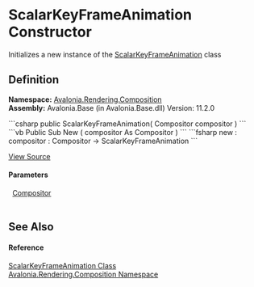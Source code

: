 # ScalarKeyFrameAnimation Constructor


Initializes a new instance of the <a href="T_Avalonia_Rendering_Composition_ScalarKeyFrameAnimation">ScalarKeyFrameAnimation</a> class



## Definition
**Namespace:** <a href="N_Avalonia_Rendering_Composition">Avalonia.Rendering.Composition</a>  
**Assembly:** Avalonia.Base (in Avalonia.Base.dll) Version: 11.2.0

<Tabs groupId="api-code-preview">
<TabItem value="csharp" label="C#">
```csharp
public ScalarKeyFrameAnimation(
	Compositor compositor
)
```
</TabItem>
<TabItem value="vb" label="VB">
```vb
Public Sub New ( 
	compositor As Compositor
)
```
</TabItem>
<TabItem value="fsharp" label="F#">
```fsharp
new : 
        compositor : Compositor -> ScalarKeyFrameAnimation
```
</TabItem>
</Tabs>



<a href="https://github.com/AvaloniaUI/Avalonia/tree/master/src/Avalonia.Base/obj/GeneratedFiles/DevGenerators/Avalonia.SourceGenerator.CompositionGenerator.CompositionRoslynGenerator/CompositionAnimations.cs#L24" title="View the source code">View Source</a>



#### Parameters
<dl><dt>  <a href="T_Avalonia_Rendering_Composition_Compositor">Compositor</a></dt><dd> </dd></dl>

## See Also


#### Reference
<a href="T_Avalonia_Rendering_Composition_ScalarKeyFrameAnimation">ScalarKeyFrameAnimation Class</a>  
<a href="N_Avalonia_Rendering_Composition">Avalonia.Rendering.Composition Namespace</a>  

